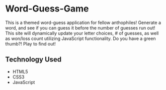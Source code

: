 # Word-Guess-Game
This is a themed word-guess application for fellow anthophiles! Generate a word, and see if you can guess it before the number of guesses run out! This site will dynamically update your letter choices, # of guesses, as well as won/loss count utilizing JavaScript functionality. Do you have a green thumb?! Play to find out!

## Technology Used
* HTML5
* CSS3
* JavaScript

